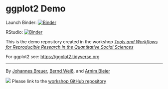 # ggplot2 Demo

Launch Binder: [![Binder](https://mybinder.org/badge_logo.svg)](https://mybinder.org/v2/gh/arnim/ggplot2Demo/main)

RStudio: [![Binder](https://mybinder.org/badge_logo.svg)](https://mybinder.org/v2/gh/arnim/ggplot2Demo/main?urlpath=rstudio)

This is the demo repository created in the workshop [*Tools and Workflows for Reproducible Research in the Quantitative Social Sciences*](https://github.com/jobreu/reproducible-research-gesis-2022)

For ggplot2 see: https://ggplot2.tidyverse.org

----
By [Johannes Breuer](https://www.johannesbreuer.com/), [Bernd Weiß](https://www.gesis.org/en/institute/staff/person/Bernd.Weiss), and [Arnim Bleier](https://www.gesis.org/en/institute/staff/person/arnim.bleier)

[![](https://licensebuttons.net/l/by/3.0/80x15.png)](https://creativecommons.org/licenses/by/4.0/) 
Please link to the [workshop GitHub repository](https://github.com/jobreu/reproducible-research-gesis-2022)
